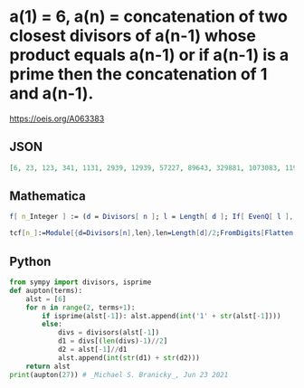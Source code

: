 # a\(1\) \= 6, a\(n\) \= concatenation of two closest divisors of a\(n\-1\) whose product equals a\(n\-1\) or if a\(n\-1\) is a prime then the concatenation of 1 and a\(n\-1\)\.
https://oeis.org/A063383
## JSON
```JSON
[6, 23, 123, 341, 1131, 2939, 12939, 57227, 89643, 329881, 1073083, 1197553, 7171079, 17171079, 57301247, 208327509, 1171780577, 1219684137, 1478297171, 2587571433, 2795835979, 8663322733, 13666409441, 113666409441, 1030771102733, 2114885171103, 6993025586797]
```
## Mathematica
```Mathematica
f[ n_Integer ] := (d = Divisors[ n ]; l = Length[ d ]; If[ EvenQ[ l ], ToExpression[ ToString[ d[[ l/2 ] ] ] <> ToString[ d[[ l/2 + 1 ] ] ] ], ToExpression[ ToString[ d[[ l/2 + .5 ] ] ] <> ToString[ d[[ l/2 + .5 ] ] ] ] ] ); NestList[ f, 6, 25 ]
```
```Mathematica
tcf[n_]:=Module[{d=Divisors[n],len},len=Length[d]/2;FromDigits[Flatten[ IntegerDigits/@Take[d,{len,len+1}]]]]; ctc[n_]:=If[PrimeQ[ n], 10^IntegerLength[ n]+n,tcf[n]]; NestList[ctc,6,30] (* _Harvey P. Dale_, May 19 2019 *)
```
## Python
```Python
from sympy import divisors, isprime
def aupton(terms):
    alst = [6]
    for n in range(2, terms+1):
        if isprime(alst[-1]): alst.append(int('1' + str(alst[-1])))
        else:
            divs = divisors(alst[-1])
            d1 = divs[(len(divs)-1)//2]
            d2 = alst[-1]//d1
            alst.append(int(str(d1) + str(d2)))
    return alst
print(aupton(27)) # _Michael S. Branicky_, Jun 23 2021
```
